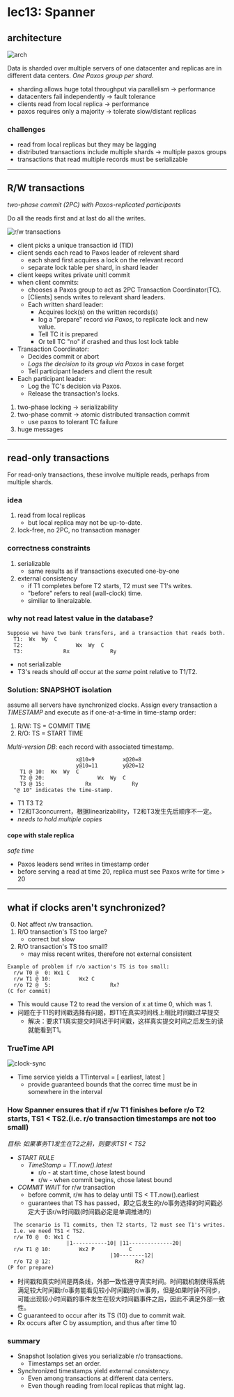 # lec13: Spanner

## architecture

![arch](./figures/lec13-1.png)

Data is sharded over multiple servers of one datacenter and replicas are in different data centers. *One Paxos group per shard.*

+ sharding allows huge total throughput via parallelism -> performance
+ datacenters fail independently -> fault tolerance
+ clients read from local replica -> performance
+ paxos requires only a majority -> tolerate slow/distant replicas

### challenges

+ read from local replicas but they may be lagging
+ distributed transactions include multiple shards -> multiple paxos groups
+ transactions that read multiple records must be serializable

---

## R/W transactions

*two-phase commit (2PC) with Paxos-replicated participants*

Do all the reads first and at last do all the writes.

![r/w transactions](./figures/lec13-2.png)

+ client picks a unique transaction id (TID)
+ client sends each read to Paxos leader of relevent shard
    + each shard first acquires a lock on the relevant record
    + separate lock table per shard, in shard leader
+ client keeps writes private unitl commit
+ when client commits:
    + chooses a Paxos group to act as 2PC Transaction Coordinator(TC).
    + [Clients] sends writes to relevant shard leaders.
    + Each written shard leader:
        + Acquires lock(s) on the written records(s)
        + log a "prepare" record *via Paxos*, to replicate lock and new value.
        + Tell TC it is prepared
        + Or tell TC "no" if crashed and thus lost lock table
+ Transaction Coordinator:
    + Decides commit or abort
    + *Logs the decision to its group via Paxos* in case forget
    + Tell participant leaders and client the result
+ Each participant leader:
    + Log the TC's decision via Paxos.
    + Release the transaction's locks.

1. two-phase locking -> serializability
2. two-phase commit -> atomic distributed transaction commit
    + use paxos to tolerant TC failure
3. huge messages

---

## read-only transactions

For read-only transactions, these involve multiple reads, perhaps from multiple shards.

### idea

1. read from local replicas
    + but local replica may not be up-to-date.
2. lock-free, no 2PC, no transaction manager

### correctness constraints

1. serializable
    + same results as if transactions executed one-by-one
2. external consistency
    + if T1 completes before T2 starts, T2 must see T1's writes.
    + "before" refers to real (wall-clock) time.
    + similiar to lineraizable.

### why not read latest value in the database?

```
Suppose we have two bank transfers, and a transaction that reads both.
  T1:  Wx  Wy  C
  T2:                 Wx  Wy  C
  T3:             Rx             Ry
```

+ not serializable
+ T3's reads should *all* occur at the *same* point relative to T1/T2.

### Solution: SNAPSHOT isolation

assume all servers have synchronized clocks. Assign every transaction a *TIMESTAMP* and execute as if one-at-a-time in time-stamp order:

1. R/W: TS = COMMIT TIME
2. R/O: TS = START TIME

*Multi-version DB*: each record with associated timestamp.

```
                      x@10=9         x@20=8
                      y@10=11        y@20=12
    T1 @ 10:  Wx  Wy  C
    T2 @ 20:                 Wx  Wy  C
    T3 @ 15:             Rx             Ry
  "@ 10" indicates the time-stamp.
```

+ T1 T3 T2
+ T2和T3concurrent，根据linearizability，T2和T3发生先后顺序不一定。
+ *needs to hold multiple copies*

#### cope with stale replica

*safe time*

+ Paxos leaders send writes in timestamp order
+ before serving a read at time 20, replica must see Paxos write for time > 20

---

## what if clocks aren't synchronized?

0. Not affect r/w transaction.
1. R/O transaction's TS too large?
    + correct but slow
2. R/O transaction's TS too small?
    + may miss recent writes, therefore not external consistent

```
Example of problem if r/o xaction's TS is too small:
  r/w T0 @  0: Wx1 C
  r/w T1 @ 10:         Wx2 C
  r/o T2 @  5:                   Rx?
(C for commit)
```

+ This would cause T2 to read the version of x at time 0, which was 1.
+ 问题在于T1的时间戳选择有问题，即T1在真实时间线上相比时间戳过早提交
    + 解决：要求T1真实提交时间迟于时间戳，这样真实提交时间之后发生的读就能看到T1。

### TrueTime API

![clock-sync](./figures/lec13-3.png)

+ Time service yields a TTinterval = [ earliest, latest ]
    + provide guaranteed bounds that the correc time must be in somewhere in the interval

### How Spanner ensures that if r/w T1 finishes before r/o T2 starts, TS1 < TS2.(i.e. r/o transaction timestamps are not too small)

*目标: 如果事务T1发生在T2之前，则要求TS1 < TS2*

+ *START RULE*
    + *TimeStamp = TT.now().latest*
        + r/o - at start time, chose latest bound
        + r/w - when commit begins, chose latest bound
+ *COMMIT WAIT* for r/w transaction
    + before commit, r/w has to delay until TS < TT.now().earliest
    + guarantees that TS has passed，即之后发生的r/o事务选择的时间戳必定大于该r/w时间戳(时间戳必定是单调推进的)

```
  The scenario is T1 commits, then T2 starts, T2 must see T1's writes.
  I.e. we need TS1 < TS2.
  r/w T0 @  0: Wx1 C
                   |1-----------10| |11--------------20|
  r/w T1 @ 10:         Wx2 P           C
                                 |10--------12|
  r/o T2 @ 12:                           Rx?
(P for prepare)
```

+ 时间戳和真实时间是两条线，外部一致性遵守真实时间。时间戳机制使得系统满足较大时间戳r/o事务能看见较小时间戳的r/w事务，但是如果时钟不同步，可能出现较小时间戳的事件发生在较大时间戳事件之后，因此不满足外部一致性。
+ C guaranteed to occur after its TS (10) due to commit wait.
+ Rx occurs after C by assumption, and thus after time 10

### summary

+ Snapshot Isolation gives you serializable r/o transactions.
    + Timestamps set an order.
+ Synchronized timestamps yield external consistency.
    + Even among transactions at different data centers.
    + Even though reading from local replicas that might lag.

